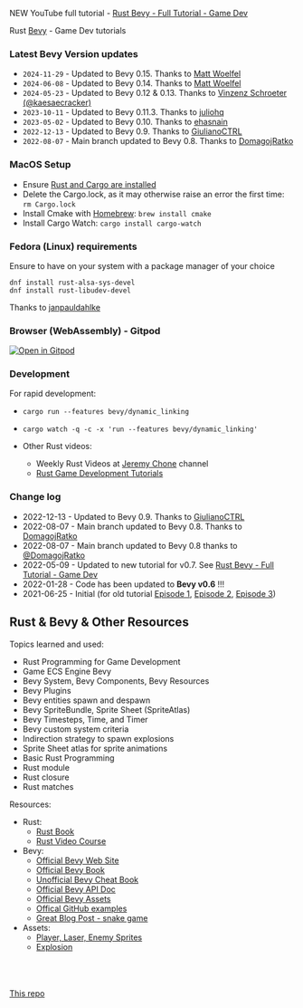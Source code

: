 NEW YouTube full tutorial - [Rust Bevy - Full Tutorial - Game Dev](https://www.youtube.com/watch?v=j7qHwb7geIM&list=PL7r-PXl6ZPcCIOFaL7nVHXZvBmHNhrh_Q) 

Rust [Bevy](https://bevyengine.org/) - Game Dev tutorials

### Latest Bevy Version updates

- `2024-11-29` - Updated to Bevy 0.15. Thanks to [Matt Woelfel](https://github.com/woelfman)
- `2024-06-08` - Updated to Bevy 0.14. Thanks to [Matt Woelfel](https://github.com/woelfman)
- `2024-05-23` - Updated to Bevy 0.12 & 0.13. Thanks to [Vinzenz Schroeter (@kaesaecracker)](https://github.com/kaesaecracker)
- `2023-10-11` - Updated to Bevy 0.11.3. Thanks to [juliohq](https://github.com/juliohq)
- `2023-05-02` - Updated to Bevy 0.10. Thanks to [ehasnain](https://github.com/ehasnain)
- `2022-12-13` - Updated to Bevy 0.9. Thanks to [GiulianoCTRL](https://github.com/GiulianoCTRL)
- `2022-08-07` - Main branch updated to Bevy 0.8. Thanks to [DomagojRatko](https://github.com/DomagojRatko)

### MacOS Setup

- Ensure [Rust and Cargo are installed](https://www.rust-lang.org/tools/install)
- Delete the Cargo.lock, as it may otherwise raise an error the first time: `rm Cargo.lock`
- Install Cmake with [Homebrew](https://brew.sh/): `brew install cmake`
- Install Cargo Watch: `cargo install cargo-watch`

### Fedora (Linux) requirements

Ensure to have on your system with a package manager of your choice

```
dnf install rust-alsa-sys-devel
dnf install rust-libudev-devel
```
Thanks to [janpauldahlke](https://github.com/janpauldahlke)

### Browser (WebAssembly) - Gitpod

<a href="https://gitpod.io/#https://github.com/mesquitaoliveira/rust-invaders.git" ><img src="https://gitpod.io/button/open-in-gitpod.svg" alt="Open in Gitpod" /><a>


### Development

For rapid development: 
- `cargo run --features bevy/dynamic_linking`
- `cargo watch -q -c -x 'run --features bevy/dynamic_linking'`

- Other Rust videos:
    - Weekly Rust Videos at [Jeremy Chone](https://www.youtube.com/jeremychone) channel
    - [Rust Game Development Tutorials](https://youtube.com/playlist?list=PL7r-PXl6ZPcCB_9zZFU0krBoGK3y5f5Vt)

### Change log

- 2022-12-13 - Updated to Bevy 0.9. Thanks to [GiulianoCTRL](https://github.com/GiulianoCTRL)
- 2022-08-07 - Main branch updated to Bevy 0.8. Thanks to [DomagojRatko](https://github.com/DomagojRatko)
- 2022-08-07 - Main branch updated to Bevy 0.8 thanks to [@DomagojRatko](https://github.com/DomagojRatko)
- 2022-05-09 - Updated to new tutorial for v0.7. See [Rust Bevy - Full Tutorial - Game Dev](https://www.youtube.com/watch?v=j7qHwb7geIM&list=PL7r-PXl6ZPcCIOFaL7nVHXZvBmHNhrh_Q) 
- 2022-01-28 - Code has been updated to **Bevy v0.6** !!!
- 2021-06-25 - Initial (for old tutorial [Episode 1](https://youtu.be/Yb3vInxzKGE), [Episode 2](https://youtu.be/Dl4PJG0eRhg), [Episode 3](https://youtu.be/4nEUX2hf2ZI))


## Rust & Bevy & Other Resources

Topics learned and used:

- Rust Programming for Game Development
- Game ECS Engine Bevy
- Bevy System, Bevy Components, Bevy Resources
- Bevy Plugins
- Bevy entities spawn and despawn
- Bevy SpriteBundle, Sprite Sheet (SpriteAtlas)
- Bevy Timesteps, Time, and Timer
- Bevy custom system criteria
- Indirection strategy to spawn explosions
- Sprite Sheet atlas for sprite animations
- Basic Rust Programming
- Rust module
- Rust closure
- Rust matches

Resources: 

- Rust: 
    - [Rust Book](https://doc.rust-lang.org/book/)
    - [Rust Video Course](https://www.youtube.com/playlist?list=PL7r-PXl6ZPcB4jn1_VR3D8tSK9DxOaiQE)
- Bevy: 
    - [Official Bevy Web Site](https://bevyengine.org/)
    - [Official Bevy Book](https://bevyengine.org/learn/book/introduction/)
    - [Unofficial Bevy Cheat Book](https://bevy-cheatbook.github.io/)
    - [Official Bevy API Doc](https://docs.rs/bevy/latest/bevy/index.html)
    - [Official Bevy Assets](https://bevyengine.org/assets/)
    - [Offical GitHub examples](https://github.com/bevyengine/bevy/tree/latest/examples)
    - [Great Blog Post - snake game](https://mbuffett.com/posts/bevy-snake-tutorial/)
- Assets: 
    - [Player, Laser, Enemy Sprites](https://opengameart.org/content/space-shooter-redux)
    - [Explosion](https://opengameart.org/content/explosion)    


<br /><br /><br />
[This repo](https://github.com/jeremychone-channel/rust-invaders)